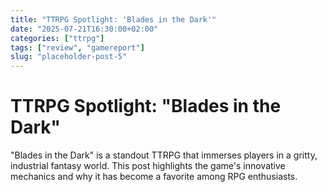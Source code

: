 ```yaml
---
title: "TTRPG Spotlight: 'Blades in the Dark'"
date: "2025-07-21T16:30:00+02:00"
categories: ["ttrpg"]
tags: ["review", "gamereport"]
slug: "placeholder-post-5"
---
```


# TTRPG Spotlight: "Blades in the Dark"

"Blades in the Dark" is a standout TTRPG that immerses players in a gritty, industrial fantasy world. This post highlights the game's innovative mechanics and why it has become a favorite among RPG enthusiasts.

